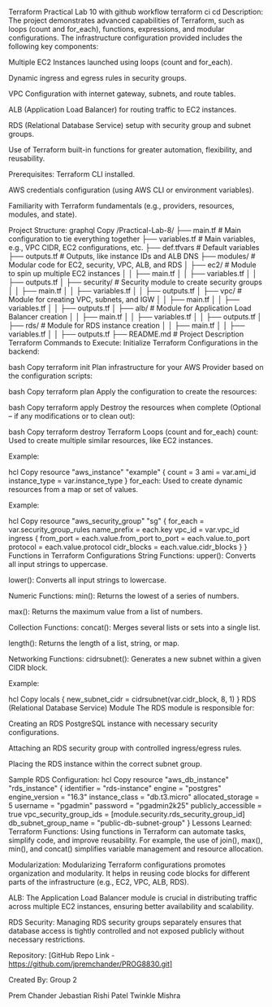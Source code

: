 Terraform Practical Lab 10 with github workflow terraform ci cd
Description:
The project demonstrates advanced capabilities of Terraform, such as loops (count and for_each), functions, expressions, and modular configurations. The infrastructure configuration provided includes the following key components:

Multiple EC2 Instances launched using loops (count and for_each).

Dynamic ingress and egress rules in security groups.

VPC Configuration with internet gateway, subnets, and route tables.

ALB (Application Load Balancer) for routing traffic to EC2 instances.

RDS (Relational Database Service) setup with security group and subnet groups.

Use of Terraform built-in functions for greater automation, flexibility, and reusability.

Prerequisites:
Terraform CLI installed.

AWS credentials configuration (using AWS CLI or environment variables).

Familiarity with Terraform fundamentals (e.g., providers, resources, modules, and state).

Project Structure:
graphql
Copy
/Practical-Lab-8/
  ├── main.tf                # Main configuration to tie everything together
  ├── variables.tf           # Main variables, e.g., VPC CIDR, EC2 configurations, etc.
  ├── def.tfvars             # Default variables
  ├── outputs.tf             # Outputs, like instance IDs and ALB DNS
  ├── modules/               # Modular code for EC2, security, VPC, ALB, and RDS
  │   ├── ec2/               # Module to spin up multiple EC2 instances
  │   │   ├── main.tf
  │   │   ├── variables.tf
  │   │   ├── outputs.tf
  │   ├── security/          # Security module to create security groups
  │   │   ├── main.tf
  │   │   ├── variables.tf
  │   │   ├── outputs.tf
  │   ├── vpc/               # Module for creating VPC, subnets, and IGW
  │   │   ├── main.tf
  │   │   ├── variables.tf
  │   │   ├── outputs.tf
  │   ├── alb/               # Module for Application Load Balancer creation
  │   │   ├── main.tf
  │   │   ├── variables.tf
  │   │   ├── outputs.tf
  │   ├── rds/               # Module for RDS instance creation
  │   │   ├── main.tf
  │   │   ├── variables.tf
  │   │   ├── outputs.tf
  ├── README.md              # Project Description
Terraform Commands to Execute:
Initialize Terraform Configurations in the backend:

bash
Copy
terraform init
Plan infrastructure for your AWS Provider based on the configuration scripts:

bash
Copy
terraform plan
Apply the configuration to create the resources:

bash
Copy
terraform apply
Destroy the resources when complete (Optional – if any modifications or to clean out):

bash
Copy
terraform destroy
Terraform Loops (count and for_each)
count:
Used to create multiple similar resources, like EC2 instances.

Example:

hcl
Copy
resource "aws_instance" "example" {
  count         = 3
  ami           = var.ami_id
  instance_type = var.instance_type
}
for_each:
Used to create dynamic resources from a map or set of values.

Example:

hcl
Copy
resource "aws_security_group" "sg" {
  for_each = var.security_group_rules
  name_prefix = each.key
  vpc_id      = var.vpc_id
  ingress {
    from_port   = each.value.from_port
    to_port     = each.value.to_port
    protocol    = each.value.protocol
    cidr_blocks = each.value.cidr_blocks
  }
}
Functions in Terraform Configurations
String Functions:
upper(): Converts all input strings to uppercase.

lower(): Converts all input strings to lowercase.

Numeric Functions:
min(): Returns the lowest of a series of numbers.

max(): Returns the maximum value from a list of numbers.

Collection Functions:
concat(): Merges several lists or sets into a single list.

length(): Returns the length of a list, string, or map.

Networking Functions:
cidrsubnet(): Generates a new subnet within a given CIDR block.

Example:

hcl
Copy
locals {
  new_subnet_cidr = cidrsubnet(var.cidr_block, 8, 1)
}
RDS (Relational Database Service) Module
The RDS module is responsible for:

Creating an RDS PostgreSQL instance with necessary security configurations.

Attaching an RDS security group with controlled ingress/egress rules.

Placing the RDS instance within the correct subnet group.

Sample RDS Configuration:
hcl
Copy
resource "aws_db_instance" "rds_instance" {
  identifier              = "rds-instance"
  engine                  = "postgres"
  engine_version          = "16.3"
  instance_class          = "db.t3.micro"
  allocated_storage       = 5
  username                = "pgadmin"
  password                = "pgadmin2k25"
  publicly_accessible     = true
  vpc_security_group_ids  = [module.security.rds_security_group_id]
  db_subnet_group_name    = "public-db-subnet-group"
}
Lessons Learned:
Terraform Functions:
Using functions in Terraform can automate tasks, simplify code, and improve reusability. For example, the use of join(), max(), min(), and concat() simplifies variable management and resource allocation.

Modularization:
Modularizing Terraform configurations promotes organization and modularity. It helps in reusing code blocks for different parts of the infrastructure (e.g., EC2, VPC, ALB, RDS).

ALB:
The Application Load Balancer module is crucial in distributing traffic across multiple EC2 instances, ensuring better availability and scalability.

RDS Security:
Managing RDS security groups separately ensures that database access is tightly controlled and not exposed publicly without necessary restrictions.

Repository:
[GitHub Repo Link - https://github.com/jpremchander/PROG8830.git]

Created By:
Group 2

Prem Chander Jebastian
Rishi Patel
Twinkle Mishra